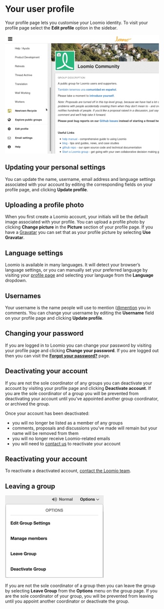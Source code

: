 # Your user profile

Your profile page lets you customise your Loomio identity. To visit your profile page select the **Edit profile** option in the sidebar.

<img class="gif" alt="Opening user profile animation" src="user-profile.gif" />

## Updating your personal settings
You can update the name, username, email address and language settings associated with your account by editing the corresponding fields on your profile page, and clicking **Update profile**.

## Uploading a profile photo
When you first create a Loomio account, your initials will be the default image associated with your profile. You can upload a profile photo by clicking **Change picture** in the **Picture** section of your profile page. If you have a [Gravatar](https://en.gravatar.com/ "opens in new tab") you can set that as your profile picture by selecting **Use Gravatar**.

## Language settings
Loomio is available in many languages. It will detect your browser’s language settings, or you can manually set your preferred language by visiting your [profile page](#your-user-profile "Opens user profile section of the help manual") and selecting your language from the **Language** dropdown.

## Usernames
Your username is the name people will use to mention ([@mention](comments.html#-mentioning-group-members "opens comment section of the help manual") you in comments. You can change your username by editing the **Username** field on your profile page and clicking **Update profile**.

## Changing your password
If you are logged in to Loomio you can change your password by visiting your profile page and clicking **Change your password**. If you are logged out then you can visit the [**Forgot your password?**](https://www.loomio.org/users/password/new "opens in new tab") page.

## Deactivating your account
If you are not the sole coordinator of any groups you can deactivate your account by visiting your profile page and clicking **Deactivate account**. If you are the sole coordinator of a group you will be prevented from deactivating your account until you’ve appointed another group coordinator, or archived the group.

Once your account has been deactivated:

* you will no longer be listed as a member of any groups
* comments, proposals and discussions you’ve made will remain but your name will be removed from them
* you will no longer receive Loomio-related emails
* you will need to [contact us](https://loomio.org/contact "opens in new tab") to reactivate your account

## Reactivating your account
To reactivate a deactivated account, [contact the Loomio team](https://loomio.org/contact "opens in new tab").

## Leaving a group

<img class="screenshot" alt="Group options dropdown menu" src="options_dropdown.png" />

If you are not the sole coordinator of a group then you can leave the group by selecting **Leave Group** from the **Options** menu on the group page. If you are the sole coordinator of your group, you will be prevented from leaving until you appoint another coordinator or deactivate the group.
